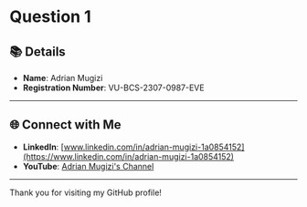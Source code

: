 # Question 1

## 📚 Details

- **Name**: Adrian Mugizi
- **Registration Number**: VU-BCS-2307-0987-EVE

---


## 🌐 Connect with Me

- **LinkedIn**: [www.linkedin.com/in/adrian-mugizi-1a0854152](https://www.linkedin.com/in/adrian-mugizi-1a0854152)
- **YouTube**: [Adrian Mugizi's Channel](https://www.youtube.com/@dualhubtechnologiesuganda8653)

---

Thank you for visiting my GitHub profile!
